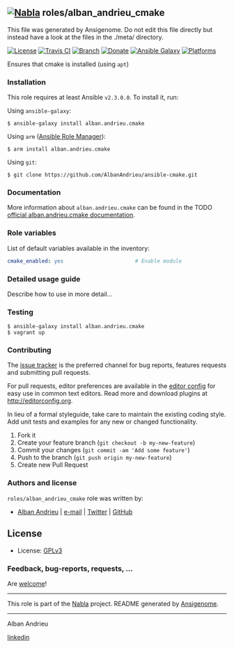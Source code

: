 ## [![Nabla](https://debops.org/images/debops-small.png)](https://github.com/AlbanAndrieu) roles/alban_andrieu_cmake

This file was generated by Ansigenome. Do not edit this file directly but instead have a look at the files in the ./meta/ directory. 

[![License](http://img.shields.io/:license-apache-blue.svg?style=flat-square)](http://www.apache.org/licenses/LICENSE-2.0.html)
[![Travis CI](https://img.shields.io/travis/AlbanAndrieu/ansible-cmake.svg?style=flat)](https://travis-ci.org/AlbanAndrieu/ansible-cmake)
[![Branch](http://img.shields.io/github/tag/AlbanAndrieu/ansible-cmake.svg?style=flat-square)](https://github.com/AlbanAndrieu/ansible-cmake/tree/master)
[![Donate](https://img.shields.io/gratipay/AlbanAndrieu.svg?style=flat)](https://www.gratipay.com/~AlbanAndrieu)
[![Ansible Galaxy](https://img.shields.io/badge/galaxy-alban.andrieu.cmake-660198.svg?style=flat)](https://galaxy.ansible.com/alban.andrieu/cmake)
[![Platforms](http://img.shields.io/badge/platforms-el%20/%20ubuntu-lightgrey.svg?style=flat)](#)


Ensures that cmake is installed (using `apt`)

### Installation

This role requires at least Ansible `v2.3.0.0`. To install it, run:

Using `ansible-galaxy`:
```shell
$ ansible-galaxy install alban.andrieu.cmake
```

Using `arm` ([Ansible Role Manager](https://github.com/mirskytech/ansible-role-manager/)):
```shell
$ arm install alban.andrieu.cmake
```

Using `git`:
```shell
$ git clone https://github.com/AlbanAndrieu/ansible-cmake.git
```

### Documentation

More information about `alban.andrieu.cmake` can be found in the
TODO [official alban.andrieu.cmake documentation](https://docs.debops.org/en/latest/ansible/roles/ansible-cmake/docs/).


### Role variables

List of default variables available in the inventory:

```YAML
cmake_enabled: yes                       # Enable module
```


### Detailed usage guide

Describe how to use in more detail...

### Testing
```shell
$ ansible-galaxy install alban.andrieu.cmake
$ vagrant up
```

### Contributing

The [issue tracker](https://github.com/AlbanAndrieu/ansible-cmake/issues) is the preferred channel for bug reports, features requests and submitting pull requests.

For pull requests, editor preferences are available in the [editor config](.editorconfig) for easy use in common text editors. Read more and download plugins at <http://editorconfig.org>.

In lieu of a formal styleguide, take care to maintain the existing coding style. Add unit tests and examples for any new or changed functionality.

1. Fork it
2. Create your feature branch (`git checkout -b my-new-feature`)
3. Commit your changes (`git commit -am 'Add some feature'`)
4. Push to the branch (`git push origin my-new-feature`)
5. Create new Pull Request

### Authors and license

`roles/alban_andrieu_cmake` role was written by:

- [Alban Andrieu](fr.linkedin.com/in/nabla/) | [e-mail](mailto:alban.andrieu@free.fr) | [Twitter](https://twitter.com/AlbanAndrieu) | [GitHub](https://github.com/AlbanAndrieu)

License
-------

- License: [GPLv3](https://tldrlegal.com/license/gnu-general-public-license-v3-%28gpl-3%29)

### Feedback, bug-reports, requests, ...

Are [welcome](https://github.com/AlbanAndrieu/ansible-cmake/issues)!

***

This role is part of the [Nabla](https://github.com/AlbanAndrieu) project.
README generated by [Ansigenome](https://github.com/nickjj/ansigenome/).

***

Alban Andrieu

[linkedin](fr.linkedin.com/in/nabla/)